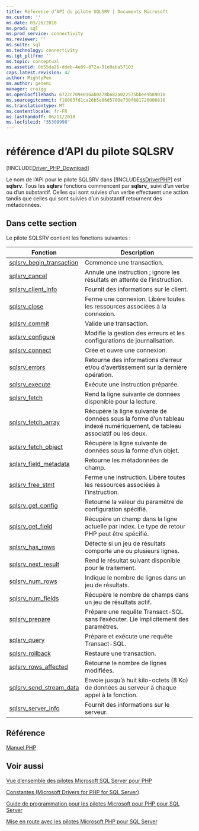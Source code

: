 ```yaml
---
title: Référence d’API du pilote SQLSRV | Documents Microsoft
ms.custom: ''
ms.date: 03/26/2018
ms.prod: sql
ms.prod_service: connectivity
ms.reviewer: ''
ms.suite: sql
ms.technology: connectivity
ms.tgt_pltfrm: ''
ms.topic: conceptual
ms.assetid: 0b55da26-ddeb-4e89-872a-91e0aba57103
caps.latest.revision: 42
author: MightyPen
ms.author: genemi
manager: craigg
ms.openlocfilehash: 6722c709e016ab0a78b682a022575bbee9b89018
ms.sourcegitcommit: f16003fd1ca28b5e06d5700e730f681720006816
ms.translationtype: MT
ms.contentlocale: fr-FR
ms.lasthandoff: 06/11/2018
ms.locfileid: "35308998"
---
```

# <a name="sqlsrv-driver-api-reference"></a>référence d’API du pilote SQLSRV
[!INCLUDE[Driver_PHP_Download](../../includes/driver_php_download.md)]

Le nom de l’API pour le pilote SQLSRV dans [!INCLUDE[ssDriverPHP](../../includes/ssdriverphp_md.md)] est **sqlsrv**. Tous les **sqlsrv** fonctions commencent par **sqlsrv_** suivi d’un verbe ou d’un substantif. Celles qui sont suivies d’un verbe effectuent une action tandis que celles qui sont suivies d’un substantif retournent des métadonnées.  
  
## <a name="in-this-section"></a>Dans cette section  
Le pilote SQLSRV contient les fonctions suivantes :  
  
|Fonction|Description|  
|------------|---------------|  
|[sqlsrv_begin_transaction](../../connect/php/sqlsrv-begin-transaction.md)|Commence une transaction.|  
|[sqlsrv_cancel](../../connect/php/sqlsrv-cancel.md)|Annule une instruction ; ignore les résultats en attente de l’instruction.|  
|[sqlsrv_client_info](../../connect/php/sqlsrv-client-info.md)|Fournit des informations sur le client.|  
|[sqlsrv_close](../../connect/php/sqlsrv-close.md)|Ferme une connexion. Libère toutes les ressources associées à la connexion.|  
|[sqlsrv_commit](../../connect/php/sqlsrv-commit.md)|Valide une transaction.|  
|[sqlsrv_configure](../../connect/php/sqlsrv-configure.md)|Modifie la gestion des erreurs et les configurations de journalisation.|  
|[sqlsrv_connect](../../connect/php/sqlsrv-connect.md)|Crée et ouvre une connexion.|  
|[sqlsrv_errors](../../connect/php/sqlsrv-errors.md)|Retourne des informations d’erreur et/ou d’avertissement sur la dernière opération.|  
|[sqlsrv_execute](../../connect/php/sqlsrv-execute.md)|Exécute une instruction préparée.|  
|[sqlsrv_fetch](../../connect/php/sqlsrv-fetch.md)|Rend la ligne suivante de données disponible pour la lecture.|  
|[sqlsrv_fetch_array](../../connect/php/sqlsrv-fetch-array.md)|Récupère la ligne suivante de données sous la forme d’un tableau indexé numériquement, de tableau associatif ou les deux.|  
|[sqlsrv_fetch_object](../../connect/php/sqlsrv-fetch-object.md)|Récupère la ligne suivante de données sous la forme d’un objet.|  
|[sqlsrv_field_metadata](../../connect/php/sqlsrv-field-metadata.md)|Retourne les métadonnées de champ.|  
|[sqlsrv_free_stmt](../../connect/php/sqlsrv-free-stmt.md)|Ferme une instruction. Libère toutes les ressources associées à l’instruction.|  
|[sqlsrv_get_config](../../connect/php/sqlsrv-get-config.md)|Retourne la valeur du paramètre de configuration spécifié.|  
|[sqlsrv_get_field](../../connect/php/sqlsrv-get-field.md)|Récupère un champ dans la ligne actuelle par index. Le type de retour PHP peut être spécifié.|  
|[sqlsrv_has_rows](../../connect/php/sqlsrv-has-rows.md)|Détecte si un jeu de résultats comporte une ou plusieurs lignes.|  
|[sqlsrv_next_result](../../connect/php/sqlsrv-next-result.md)|Rend le résultat suivant disponible pour le traitement.|  
|[sqlsrv_num_rows](../../connect/php/sqlsrv-num-rows.md)|Indique le nombre de lignes dans un jeu de résultats.|  
|[sqlsrv_num_fields](../../connect/php/sqlsrv-num-fields.md)|Récupère le nombre de champs dans un jeu de résultats actif.|  
|[sqlsrv_prepare](../../connect/php/sqlsrv-prepare.md)|Prépare une requête Transact-SQL sans l’exécuter. Lie implicitement des paramètres.|  
|[sqlsrv_query](../../connect/php/sqlsrv-query.md)|Prépare et exécute une requête Transact-SQL.|  
|[sqlsrv_rollback](../../connect/php/sqlsrv-rollback.md)|Restaure une transaction.|  
|[sqlsrv_rows_affected](../../connect/php/sqlsrv-rows-affected.md)|Retourne le nombre de lignes modifiées.|  
|[sqlsrv_send_stream_data](../../connect/php/sqlsrv-send-stream-data.md)|Envoie jusqu’à huit kilo-octets (8 Ko) de données au serveur à chaque appel à la fonction.|  
|[sqlsrv_server_info](../../connect/php/sqlsrv-server-info.md)|Fournit des informations sur le serveur.|  
  
## <a name="reference"></a>Référence  
[Manuel PHP](http://php.net/manual)  
  
## <a name="see-also"></a>Voir aussi  
[Vue d’ensemble des pilotes Microsoft SQL Server pour PHP](../../connect/php/overview-of-the-php-sql-driver.md)

[Constantes &#40;Microsoft Drivers for PHP for SQL Server&#41;](../../connect/php/constants-microsoft-drivers-for-php-for-sql-server.md)

[Guide de programmation pour les pilotes Microsoft pour PHP pour SQL Server](../../connect/php/programming-guide-for-php-sql-driver.md)

[Mise en route avec les pilotes Microsoft PHP pour SQL Server](../../connect/php/getting-started-with-the-php-sql-driver.md)
  
